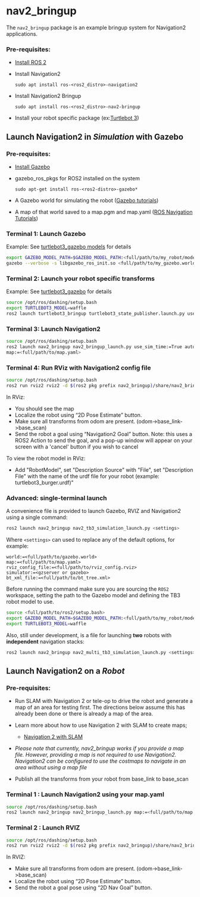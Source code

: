 # nav2_bringup

The `nav2_bringup` package is an example bringup system for Navigation2 applications.

### Pre-requisites:
* [Install ROS 2](https://index.ros.org/doc/ros2/Installation/Dashing/)
* Install Navigation2

    ```sudo apt install ros-<ros2_distro>-navigation2```

* Install Navigation2 Bringup

    ```sudo apt install ros-<ros2_distro>-nav2-bringup```

* Install your robot specific package (ex:[Turtlebot 3](http://emanual.robotis.com/docs/en/platform/turtlebot3/ros2/))

## Launch Navigation2 in *Simulation* with Gazebo
### Pre-requisites:

* [Install Gazebo](http://gazebosim.org/tutorials?tut=install_ubuntu&cat=install)
* gazebo_ros_pkgs for ROS2 installed on the system

    ```sudo apt-get install ros-<ros2-distro>-gazebo*```
* A Gazebo world for simulating the robot ([Gazebo tutorials](http://gazebosim.org/tutorials?tut=quick_start))
* A map of that world saved to a map.pgm and map.yaml ([ROS Navigation Tutorials](https://github.com/ros-planning/navigation2/tree/master/doc/use_cases))

### Terminal 1: Launch Gazebo

Example: See [turtlebot3_gazebo models](https://github.com/ROBOTIS-GIT/turtlebot3_simulations/tree/ros2/turtlebot3_gazebo/models) for details

```bash
export GAZEBO_MODEL_PATH=$GAZEBO_MODEL_PATH:<full/path/to/my_robot/models>
gazebo --verbose -s libgazebo_ros_init.so <full/path/to/my_gazebo.world>
```

### Terminal 2: Launch your robot specific transforms

Example: See [turtlebot3_gazebo](https://github.com/ROBOTIS-GIT/turtlebot3_simulations/tree/ros2/turtlebot3_gazebo) for details

```bash
source /opt/ros/dashing/setup.bash
export TURTLEBOT3_MODEL=waffle
ros2 launch turtlebot3_bringup turtlebot3_state_publisher.launch.py use_sim_time:=True
```

### Terminal 3: Launch Navigation2

```bash
source /opt/ros/dashing/setup.bash
ros2 launch nav2_bringup nav2_bringup_launch.py use_sim_time:=True autostart:=True \
map:=<full/path/to/map.yaml>
```

### Terminal 4: Run RViz with Navigation2 config file

```bash
source /opt/ros/dashing/setup.bash
ros2 run rviz2 rviz2 -d $(ros2 pkg prefix nav2_bringup)/share/nav2_bringup/launch/nav2_default_view.rviz
```

In RViz:
* You should see the map
* Localize the robot using “2D Pose Estimate” button.
* Make sure all transforms from odom are present. (odom->base_link->base_scan)
* Send the robot a goal using “Navigation2 Goal” button.
Note: this uses a ROS2 Action to send the goal, and a pop-up window will appear on your screen with a 'cancel' button if you wish to cancel

To view the robot model in RViz:
* Add "RobotModel", set "Description Source" with "File", set "Description File" with the name of the urdf file for your robot (example: turtlebot3_burger.urdf)"

### Advanced: single-terminal launch

A convenience file is provided to launch Gazebo, RVIZ and Navigation2 using a single command:

```bash
ros2 launch nav2_bringup nav2_tb3_simulation_launch.py <settings>
```

Where `<settings>` can used to replace any of the default options, for example:

```
world:=<full/path/to/gazebo.world>
map:=<full/path/to/map.yaml>
rviz_config_file:=<full/path/to/rviz_config.rviz>
simulator:=<gzserver or gazebo>
bt_xml_file:=<full/path/to/bt_tree.xml>
```


Before running the command make sure you are sourcing the `ROS2` workspace, setting the path to the Gazebo model and defining the TB3 robot model to use.

```bash
source <full/path/to/ros2/setup.bash>
export GAZEBO_MODEL_PATH=$GAZEBO_MODEL_PATH:<full/path/to/my_robot/models>
export TURTLEBOT3_MODEL=waffle
```

Also, still under development, is a file for launching **two** robots with **independent** navigation stacks:

```bash
ros2 launch nav2_bringup nav2_multi_tb3_simulation_launch.py <settings>
```

## Launch Navigation2 on a *Robot*

### Pre-requisites:
* Run SLAM with Navigation 2 or tele-op to drive the robot and generate a map of an area for testing first. The directions below assume this has already been done or there is already a map of the area.

* Learn more about how to use Navigation 2 with SLAM to create maps;

    - [Navigation 2 with SLAM](https://github.com/ros-planning/navigation2/blob/master/doc/use_cases/navigation_with_slam.md)

* _Please note that currently, nav2_bringup works if you provide a map file. However, providing a map is not required to use Navigation2. Navigation2 can be configured to use the costmaps to navigate in an area without using a map file_

* Publish all the transforms from your robot from base_link to base_scan


### Terminal 1 : Launch Navigation2 using your map.yaml

```bash
source /opt/ros/dashing/setup.bash
ros2 launch nav2_bringup nav2_bringup_launch.py map:=<full/path/to/map.yaml> map_type:=occupancy
```

### Terminal 2 : Launch RVIZ

```bash
source /opt/ros/dashing/setup.bash
ros2 run rviz2 rviz2 -d $(ros2 pkg prefix nav2_bringup)/share/nav2_bringup/launch/nav2_default_view.rviz
```

In RVIZ:
* Make sure all transforms from odom are present. (odom->base_link->base_scan)
* Localize the robot using “2D Pose Estimate” button.
* Send the robot a goal pose using “2D Nav Goal” button.
